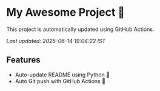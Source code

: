 # My Awesome Project 🚀

This project is automatically updated using GitHub Actions.

_Last updated: 2025-06-14 19:04:22 IST_

## Features
- Auto-update README using Python 🐍
- Auto Git push with GitHub Actions 🤖
